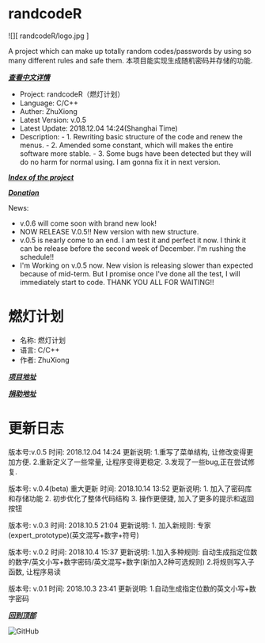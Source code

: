 # randcodeR     
![][
        randcodeR/logo.jpg
      ]

A project which can make up totally random codes/passwords by using so many different rules and safe them.
本项目能实现生成随机密码并存储的功能.

___[查看中文详情](#燃灯计划)___

- Project:	randcodeR（燃灯计划）
- Language:	C/C++
- Auther:	ZhuXiong
- Latest Version:	v.0.5
- Latest Update:	2018.12.04		 14:24(Shanghai Time)
- Description:
              - 1. Rewriting basic structure of the code and renew the menus.
              - 2. Amended some constant, which will makes the entire software more stable.
              - 3. Some bugs have been detected but they will do no harm for normal using. I am gonna fix it in next version.
              
___[Index of the project](https://github.com/DolorHunter/randcodeR)___

___[Donation](https://www.paypal.me/dolor059)___

News:
 - v.0.6 will come soon with brand new look!
 - NOW RELEASE V.0.5!! New version with new structure.
 - v.0.5 is nearly come to an end. I am test it and perfect it now. I think it can be release before the second week of December. I'm rushing the schedule!!
 - I'm Working on v.0.5 now. New vision is releasing slower than expected because of mid-term. But I promise once I've done all the test, I will immediately start to code. THANK YOU ALL FOR WAITING!!
 
# 燃灯计划
- 名称:    燃灯计划
- 语言:    C/C++
- 作者:    ZhuXiong

___[项目地址](https://github.com/DolorHunter/randcodeR)___

___[捐助地址](https://www.paypal.me/dolor059)___

# 更新日志
版本号:v.0.5
时间: 2018.12.04	14:24
更新说明:        1.重写了菜单结构, 让修改变得更加方便.
              	2.重新定义了一些常量, 让程序变得更稳定.
	        3.发现了一些bug,正在尝试修复.

版本号: v.0.4(beta)  重大更新
时间: 2018.10.14        13:52
更新说明:        1. 加入了密码库和存储功能
                2. 初步优化了整体代码结构
                3. 操作更便捷, 加入了更多的提示和返回按钮

版本号:    v.0.3
时间:    2018.10.5        21:04
更新说明:    1. 加入新规则: 专家(expert_prototype)(英文混写+数字+符号)

版本号:    v.0.2
时间:    2018.10.4        15:37
更新说明:    1.加入多种规则: 自动生成指定位数的数字/英文小写+数字密码/英文混写+数字(新加入2种可选规则)
             2.将规则写入子函数, 让程序易读

版本号:    v.0.1
时间:    2018.10.3        23:41
更新说明:    1.自动生成指定位数的英文小写+数字密码

___[回到顶部](#randcodeR)___

![GitHub](http://5b0988e595225.cdn.sohucs.com/images/20180522/15e488b2232643b9ad7eb10fb4810b81.jpeg)
